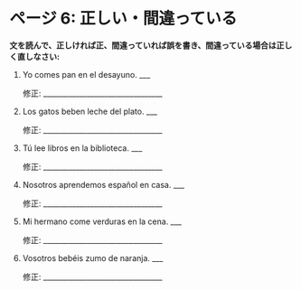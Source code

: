 # ページ 6: 正しい・間違っている

**文を読んで、正しければ正、間違っていれば誤を書き、間違っている場合は正しく直しなさい:**

1. Yo comes pan en el desayuno. ___

   修正: _________________________________

2. Los gatos beben leche del plato. ___

   修正: _________________________________

3. Tú lee libros en la biblioteca. ___

   修正: _________________________________

4. Nosotros aprendemos español en casa. ___

   修正: _________________________________

5. Mi hermano come verduras en la cena. ___

   修正: _________________________________

6. Vosotros bebéis zumo de naranja. ___

   修正: _________________________________